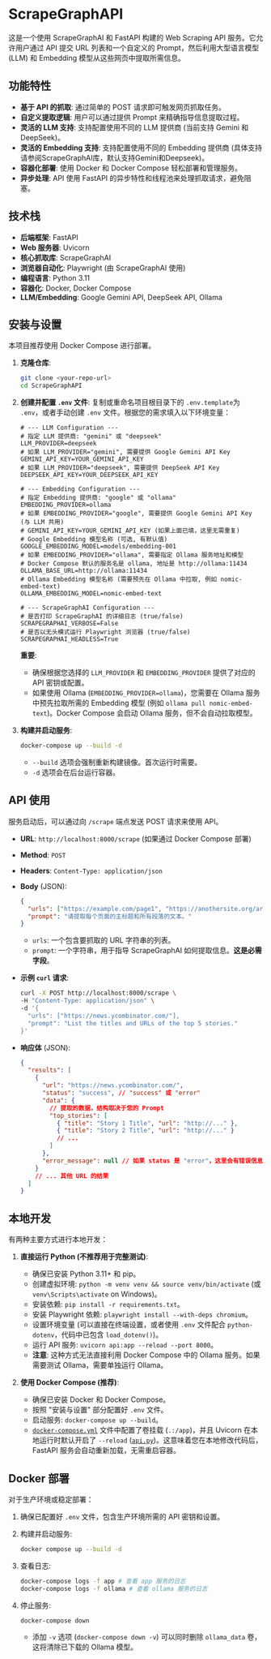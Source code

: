 # ScrapeGraphAPI

这是一个使用 ScrapeGraphAI 和 FastAPI 构建的 Web Scraping API 服务。它允许用户通过 API 提交 URL 列表和一个自定义的 Prompt，然后利用大型语言模型 (LLM) 和 Embedding 模型从这些网页中提取所需信息。

## 功能特性

- **基于 API 的抓取**: 通过简单的 POST 请求即可触发网页抓取任务。
- **自定义提取逻辑**: 用户可以通过提供 Prompt 来精确指导信息提取过程。
- **灵活的 LLM 支持**: 支持配置使用不同的 LLM 提供商 (当前支持 Gemini 和 DeepSeek)。
- **灵活的 Embedding 支持**: 支持配置使用不同的 Embedding 提供商 (具体支持请参阅ScrapeGraphAI库，默认支持Gemini和Deepseek)。
- **容器化部署**: 使用 Docker 和 Docker Compose 轻松部署和管理服务。
- **异步处理**: API 使用 FastAPI 的异步特性和线程池来处理抓取请求，避免阻塞。

## 技术栈

- **后端框架**: FastAPI
- **Web 服务器**: Uvicorn
- **核心抓取库**: ScrapeGraphAI
- **浏览器自动化**: Playwright (由 ScrapeGraphAI 使用)
- **编程语言**: Python 3.11
- **容器化**: Docker, Docker Compose
- **LLM/Embedding**: Google Gemini API, DeepSeek API, Ollama

## 安装与设置

本项目推荐使用 Docker Compose 进行部署。

1.  **克隆仓库**:

    ```bash
    git clone <your-repo-url>
    cd ScrapeGraphAPI
    ```

2.  **创建并配置 `.env` 文件**:
    复制或重命名项目根目录下的 `.env.template`为 `.env`，或者手动创建 `.env` 文件。根据您的需求填入以下环境变量：

    ```dotenv
    # --- LLM Configuration ---
    # 指定 LLM 提供商: "gemini" 或 "deepseek"
    LLM_PROVIDER=deepseek
    # 如果 LLM_PROVIDER="gemini", 需要提供 Google Gemini API Key
    GEMINI_API_KEY=YOUR_GEMINI_API_KEY
    # 如果 LLM_PROVIDER="deepseek", 需要提供 DeepSeek API Key
    DEEPSEEK_API_KEY=YOUR_DEEPSEEK_API_KEY

    # --- Embedding Configuration ---
    # 指定 Embedding 提供商: "google" 或 "ollama"
    EMBEDDING_PROVIDER=ollama
    # 如果 EMBEDDING_PROVIDER="google", 需要提供 Google Gemini API Key (与 LLM 共用)
    # GEMINI_API_KEY=YOUR_GEMINI_API_KEY (如果上面已填，这里无需重复)
    # Google Embedding 模型名称 (可选, 有默认值)
    GOOGLE_EMBEDDING_MODEL=models/embedding-001
    # 如果 EMBEDDING_PROVIDER="ollama", 需要指定 Ollama 服务地址和模型
    # Docker Compose 默认的服务名是 ollama, 地址是 http://ollama:11434
    OLLAMA_BASE_URL=http://ollama:11434
    # Ollama Embedding 模型名称 (需要预先在 Ollama 中拉取, 例如 nomic-embed-text)
    OLLAMA_EMBEDDING_MODEL=nomic-embed-text

    # --- ScrapeGraphAI Configuration ---
    # 是否打印 ScrapeGraphAI 的详细日志 (true/false)
    SCRAPEGRAPHAI_VERBOSE=False
    # 是否以无头模式运行 Playwright 浏览器 (true/false)
    SCRAPEGRAPHAI_HEADLESS=True
    ```

    **重要**:

    - 确保根据您选择的 `LLM_PROVIDER` 和 `EMBEDDING_PROVIDER` 提供了对应的 API 密钥或配置。
    - 如果使用 Ollama (`EMBEDDING_PROVIDER=ollama`)，您需要在 Ollama 服务中预先拉取所需的 Embedding 模型 (例如 `ollama pull nomic-embed-text`)。Docker Compose 会启动 Ollama 服务，但不会自动拉取模型。

3.  **构建并启动服务**:
    ```bash
    docker-compose up --build -d
    ```
    - `--build` 选项会强制重新构建镜像。首次运行时需要。
    - `-d` 选项会在后台运行容器。

## API 使用

服务启动后，可以通过向 `/scrape` 端点发送 POST 请求来使用 API。

- **URL**: `http://localhost:8000/scrape` (如果通过 Docker Compose 部署)
- **Method**: `POST`
- **Headers**: `Content-Type: application/json`
- **Body** (JSON):

  ```json
  {
    "urls": ["https://example.com/page1", "https://anothersite.org/article"],
    "prompt": "请提取每个页面的主标题和所有段落的文本。"
  }
  ```

  - `urls`: 一个包含要抓取的 URL 字符串的列表。
  - `prompt`: 一个字符串，用于指导 ScrapeGraphAI 如何提取信息。**这是必需字段**。

- **示例 `curl` 请求**:

  ```bash
  curl -X POST http://localhost:8000/scrape \
  -H "Content-Type: application/json" \
  -d '{
    "urls": ["https://news.ycombinator.com/"],
    "prompt": "List the titles and URLs of the top 5 stories."
  }'
  ```

- **响应体** (JSON):
  ```json
  {
    "results": [
      {
        "url": "https://news.ycombinator.com/",
        "status": "success", // "success" 或 "error"
        "data": {
          // 提取的数据，结构取决于您的 Prompt
          "top_stories": [
            { "title": "Story 1 Title", "url": "http://..." },
            { "title": "Story 2 Title", "url": "http://..." }
            // ...
          ]
        },
        "error_message": null // 如果 status 是 "error"，这里会有错误信息
      }
      // ... 其他 URL 的结果
    ]
  }
  ```

## 本地开发

有两种主要方式进行本地开发：

1.  **直接运行 Python (不推荐用于完整测试)**:

    - 确保已安装 Python 3.11+ 和 pip。
    - 创建虚拟环境: `python -m venv venv && source venv/bin/activate` (或 `venv\Scripts\activate` on Windows)。
    - 安装依赖: `pip install -r requirements.txt`。
    - 安装 Playwright 依赖: `playwright install --with-deps chromium`。
    - 设置环境变量 (可以直接在终端设置，或者使用 `.env` 文件配合 `python-dotenv`，代码中已包含 `load_dotenv()`)。
    - 运行 API 服务: `uvicorn api:app --reload --port 8000`。
    - **注意**: 这种方式无法直接利用 Docker Compose 中的 Ollama 服务。如果需要测试 Ollama，需要单独运行 Ollama。

2.  **使用 Docker Compose (推荐)**:
    - 确保已安装 Docker 和 Docker Compose。
    - 按照 "安装与设置" 部分配置好 `.env` 文件。
    - 启动服务: `docker-compose up --build`。
    - [`docker-compose.yml`](docker-compose.yml:0) 文件中配置了卷挂载 (`.:/app`)，并且 Uvicorn 在本地运行时默认开启了 `--reload` ([`api.py`](api.py:157))。这意味着您在本地修改代码后，FastAPI 服务会自动重新加载，无需重启容器。

## Docker 部署

对于生产环境或稳定部署：

1.  确保已配置好 `.env` 文件，包含生产环境所需的 API 密钥和设置。
2.  构建并启动服务:

    ```bash
    docker compose up --build -d
    ```

3.  查看日志:

    ```bash
    docker-compose logs -f app # 查看 app 服务的日志
    docker-compose logs -f ollama # 查看 ollama 服务的日志
    ```

4.  停止服务:
    ```bash
    docker-compose down
    ```
    - 添加 `-v` 选项 (`docker-compose down -v`) 可以同时删除 `ollama_data` 卷，这将清除已下载的 Ollama 模型。


